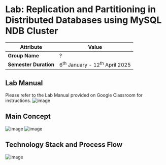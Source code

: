 # Lab: Replication and Partitioning in Distributed Databases using MySQL NDB Cluster

| **Attribute**| Value |
|---------------|---------------------------------------------------------|
| **Group Name**| ? |
| **Semester Duration**| 6<sup>th</sup> January - 12<sup>th</sup> April 2025 |

## Lab Manual

Please refer to the Lab Manual provided on Google Classroom for instructions.
![image](https://github.com/user-attachments/assets/6bc9cc46-da93-40f6-89f4-e53a7747f00e)


## Main Concept

![image](https://github.com/user-attachments/assets/183f8310-887a-42f4-b712-80d41a8b85fe)
![image](https://github.com/user-attachments/assets/1a43b2a9-bd54-4689-a9d6-802f44f0bbaf)

## Technology Stack and Process Flow

![image](https://github.com/user-attachments/assets/4bd405b6-eeb4-4a50-b47d-9082faccee9a)
